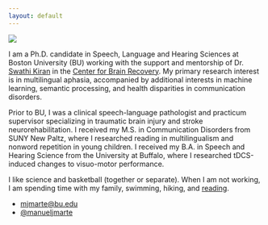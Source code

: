 ```yaml
---
layout: default
---
```


<img class="profile-picture" src="image.png">

I am a Ph.D. candidate in Speech, Language and Hearing Sciences at Boston University (BU) working with the support and mentorship of Dr. [Swathi Kiran](https://www.bu.edu/sargent/profile/swathi-kiran-ph-d-ccc-slp/) in the [Center for Brain Recovery](https://www.bu.edu/cbr/). My primary research interest is in multilingual aphasia, accompanied by additional interests in machine learning, semantic processing, and health disparities in communication disorders.

Prior to BU, I was a clinical speech-language pathologist and practicum supervisor specializing in traumatic brain injury and stroke neurorehabilitation. I received my M.S. in Communication Disorders from SUNY New Paltz, where I researched reading in multilingualism and nonword repetition in young children. I received my B.A. in Speech and Hearing Science from the University at Buffalo, where I researched tDCS-induced changes to visuo-motor performance.

I like science and basketball (together or separate). When I am not working, I am spending time with my family, swimming, hiking, and [reading](https://oku.club/user/mjm). 

* [mjmarte@bu.edu](mailto:mjmarte@bu.edu)
* [@manueljmarte](https://twitter.com/manueljmarte)
